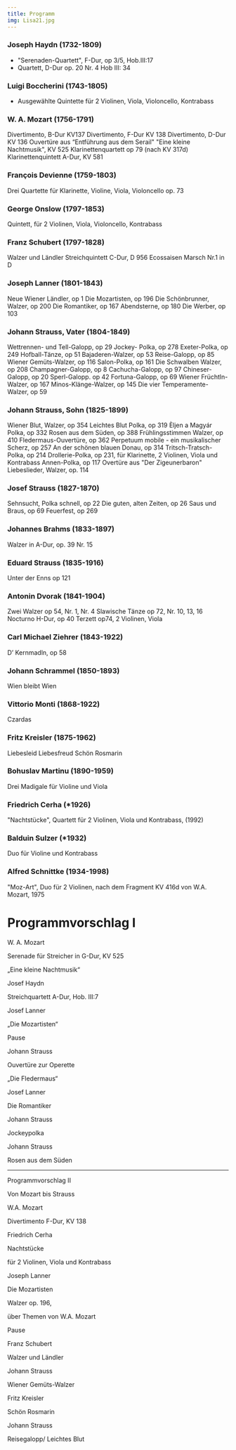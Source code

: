```yaml
---
title: Programm
img: Lisa21.jpg
---
```

### Joseph Haydn (1732-1809)

* "Serenaden-Quartett", F-Dur, op 3/5, Hob.III:17
* Quartett, D-Dur op. 20 Nr. 4 Hob III: 34

### Luigi Boccherini (1743-1805)

* Ausgewählte Quintette für 2 Violinen, Viola, Violoncello, Kontrabass

### W. A. Mozart (1756-1791)

Divertimento, B-Dur KV137
Divertimento, F-Dur KV 138
Divertimento, D-Dur KV 136
Ouvertüre aus “Entführung aus dem Serail"
"Eine kleine Nachtmusik", KV 525
Klarinettenquartett op 79 (nach KV 317d)
Klarinettenquintett A-Dur, KV 581

### François Devienne (1759-1803)

Drei Quartette für Klarinette, Violine, Viola, Violoncello op. 73

### George Onslow (1797-1853)

Quintett, für 2 Violinen, Viola, Violoncello, Kontrabass

### Franz Schubert (1797-1828)

Walzer und Ländler
Streichquintett C-Dur, D 956
Ecossaisen
Marsch Nr.1 in D

### Joseph Lanner (1801-1843)

Neue Wiener Ländler, op 1
Die Mozartisten, op 196
Die Schönbrunner, Walzer, op 200
Die Romantiker, op 167
Abendsterne, op 180
Die Werber, op 103

### Johann Strauss, Vater (1804-1849)

Wettrennen- und Tell-Galopp, op 29
Jockey- Polka, op 278
Exeter-Polka, op 249
Hofball-Tänze, op 51
Bajaderen-Walzer, op 53
Reise-Galopp, op 85
Wiener Gemüts-Walzer, op 116
Salon-Polka, op 161
Die Schwalben Walzer, op 208
Champagner-Galopp, op 8
Cachucha-Galopp, op 97
Chineser-Galopp, op 20
Sperl-Galopp. op 42
Fortuna-Galopp, op 69
Wiener Früchtln-Walzer, op 167
Minos-Klänge-Walzer, op 145
Die vier Temperamente-Walzer, op 59

### Johann Strauss, Sohn (1825-1899)

Wiener Blut, Walzer, op 354
Leichtes Blut Polka, op 319
Èljen a Magyár Polka, op 332
Rosen aus dem Süden, op 388
Frühlingsstimmen Walzer, op 410
Fledermaus-Ouvertüre, op 362
Perpetuum mobile - ein musikalischer Scherz, op 257
An der schönen blauen Donau, op 314
Tritsch-Tratsch-Polka, op 214
Drollerie-Polka, op 231, für Klarinette, 2 Violinen, Viola und Kontrabass
Annen-Polka, op 117
Overtüre aus "Der Zigeunerbaron"
Liebeslieder, Walzer, op. 114

### Josef Strauss (1827-1870)

Sehnsucht, Polka schnell, op 22
Die guten, alten Zeiten, op 26
Saus und Braus, op 69
Feuerfest, op 269

### Johannes Brahms (1833-1897)

Walzer in A-Dur, op. 39 Nr. 15

### Eduard Strauss (1835-1916)

Unter der Enns op 121

### Antonin Dvorak (1841-1904)

Zwei Walzer op 54, Nr. 1, Nr. 4
Slawische Tänze op 72, Nr. 10, 13, 16
Nocturno H-Dur, op 40
Terzett op74, 2 Violinen, Viola

### Carl Michael Ziehrer (1843-1922)

D’ Kernmadln, op 58

### Johann Schrammel (1850-1893)

Wien bleibt Wien

### Vittorio Monti (1868-1922)

Czardas

### Fritz Kreisler (1875-1962)

Liebesleid
Liebesfreud
Schön Rosmarin

### Bohuslav Martinu (1890-1959)

Drei Madigale für Violine und Viola

### Friedrich Cerha (*1926)

"Nachtstücke", Quartett für 2 Violinen, Viola und Kontrabass, (1992)

### Balduin Sulzer (*1932)

Duo für Violine und Kontrabass

### Alfred Schnittke (1934-1998)

"Moz-Art", Duo für 2 Violinen, nach dem Fragment KV 416d von W.A. Mozart, 1975

# Programmvorschlag I

 

W. A. Mozart

Serenade für Streicher in G-Dur, KV 525

„Eine kleine Nachtmusik“

 

Josef Haydn

Streichquartett A-Dur, Hob. III:7

 

Josef Lanner

„Die Mozartisten“

 

 

Pause

 

 

Johann Strauss

Ouvertüre zur Operette

„Die Fledermaus“

 

Josef Lanner

Die Romantiker

 

Johann Strauss

Jockeypolka

 

Johann Strauss

Rosen aus dem Süden

 

 

***


 

Programmvorschlag II

 

Von Mozart bis Strauss

 

W.A. Mozart

Divertimento F-Dur, KV 138

 

Friedrich Cerha

Nachtstücke

für 2 Violinen, Viola und Kontrabass

 

Joseph Lanner

Die Mozartisten

Walzer op. 196,

über Themen von W.A. Mozart

 

Pause

 

Franz Schubert

Walzer und Ländler

 

Johann Strauss

Wiener Gemüts-Walzer

 

Fritz Kreisler

Schön Rosmarin

 

Johann Strauss

Reisegalopp/ Leichtes Blut

 

 

 

 

